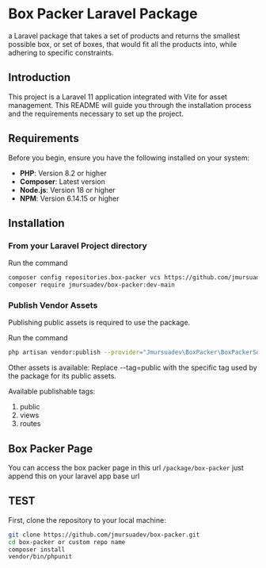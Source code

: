 # Box Packer Laravel Package

a Laravel package that takes a set of products and returns the smallest possible box, or set of boxes, that would fit all the products into, while adhering to specific constraints.

## Introduction

This project is a Laravel 11 application integrated with Vite for asset management. This README will guide you through the installation process and the requirements necessary to set up the project.

## Requirements

Before you begin, ensure you have the following installed on your system:

- **PHP**: Version 8.2 or higher
- **Composer**: Latest version
- **Node.js**: Version 18 or higher
- **NPM**: Version 6.14.15 or higher

## Installation

### From your Laravel Project directory

Run the command

```bash
composer config repositories.box-packer vcs https://github.com/jmursuadev/box-packer.git
composer require jmursuadev/box-packer:dev-main
```

### Publish Vendor Assets

Publishing public assets is required to use the package.

Run the command

```bash
php artisan vendor:publish --provider="Jmursuadev\BoxPacker\BoxPackerServiceProvider" --tag=public
```

Other assets is available: Replace --tag=public with the specific tag used by the package for its public assets.

Available publishable tags:

1. public
2. views
3. routes

## Box Packer Page

You can access the box packer page in this url `/package/box-packer` just append this on your laravel app base url

## TEST

First, clone the repository to your local machine:

```bash
git clone https://github.com/jmursuadev/box-packer.git
cd box-packer or custom repo name
composer install
vendor/bin/phpunit
```